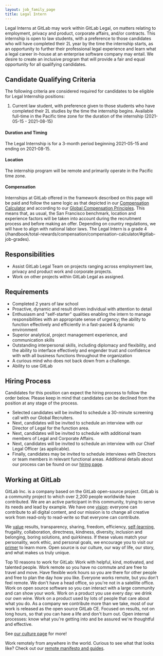 ```yaml
---
layout: job_family_page
title: Legal Intern
---
```


Legal Interns at GitLab may work within GitLab Legal, on matters relating to employment, privacy and product, corporate affairs, and/or contracts. This internship is open to law students, with a preference to those candidates who will have completed their 2L year by the time the internship starts, as an opportunity to further their professional legal experience and learn what a legal career in-house at an enterprise software company may entail. We desire to create an inclusive program that will provide a fair and equal opportunity for all qualifying candidates.

## Candidate Qualifying Criteria

The following criteria are considered required for candidates to be eligible for Legal Internship positions:
1. Current law student, with preference given to those students who have completed their 2L studies by the time the internship begins. Available full-time in the Pacific time zone for the duration of the internship (2021-05-15 - 2021-08-15)

#### Duration and Timing

The Legal Internship is for a 3-month period beginning 2021-05-15 and ending on 2021-08-15.

#### Location

The internship program will be remote and primarily operate in the Pacific time zone.

#### Compensation

Internships at GitLab offered in the framework described on this page will be paid and follow the same logic as that depicted in our [Compensation Calculator](/handbook/total-rewards/compensation/compensation-calculator/calculator/) and according to our [Global Compensation Principles](/handbook/total-rewards/compensation/). This means that, as usual, the San Francisco benchmark, location and experience factors will be taken into account during the recruitment process and before making an offer. Depending on country regulations, we will have to align with national labor laws.
The Legal Intern is a grade 4 (/handbook/total-rewards/compensation/compensation-calculator/#gitlab-job-grades).

## Responsibilities
- Assist GitLab Legal Team on projects ranging across employment law, privacy and product work and corporate projects.
- Work on other projects within GitLab Legal as assigned.

## Requirements
- Completed 2 years of law school
- Proactive, dynamic and result driven individual with attention to detail
- Enthusiasm and "self-starter" qualities enabling the intern  to manage responsibilities with an appropriate sense of urgency; the ability to function effectively and efficiently in a fast-paced & dynamic environment
- Superior analytical, project management experience, and communication skills
- Outstanding interpersonal skills, including diplomacy and flexibility, and the ability to interface effectively and engender trust and confidence with with all business functions throughout the organization
- A curious mind who does not back down from a challenge.
- Ability to use GitLab

## Hiring Process

Candidates for this position can expect the hiring process to follow the order below. Please keep in mind that candidates can be declined from the position at any stage of the process.

- Selected candidates will be invited to schedule a 30-minute screening call with our Global Recruiters.
- Next, candidates will be invited to schedule an interview with our Director of Legal for the function area.
- Next, candidates will be invited to schedule with additional team members of Legal and Corporate Affairs.
- Next, candidates will be invited to schedule an interview with our Chief Legal Officer (as applicable).
- Finally, candidates may be invited to schedule interviews with Directors or team members in relevant functional areas.
Additional details about our process can be found on our [hiring page](/handbook/hiring/).

## Working at GitLab

GitLab Inc. is a company based on the GitLab open-source project. GitLab is a community project to which over 2,200 people worldwide have contributed. We are an active participant in this community, trying to serve its needs and lead by example. We have one [vision](https://about.gitlab.com/strategy): everyone can contribute to all digital content, and our mission is to change all creative work from read-only to read-write so that everyone can contribute.

We [value](https://about.gitlab.com/handbook/values/) results, transparency, sharing, freedom, efficiency, [self-learning](https://about.gitlab.com/company/culture/all-remote/self-service/#how-self-learning-leads-to-success-in-your-role), frugality, collaboration, directness, kindness, diversity, inclusion and belonging, boring solutions, and quirkiness. If these values match your personality, work ethic, and personal goals, we encourage you to visit our [primer](https://about.gitlab.com/company/) to learn more. Open source is our culture, our way of life, our story, and what makes us truly unique.

Top 10 reasons to work for GitLab:
Work with helpful, kind, motivated, and talented people.
Work remote so you have no commute and are free to travel and move.
Have flexible work hours so you are there for other people and free to plan the day how you like.
Everyone works remote, but you don't feel remote. We don't have a head office, so you're not in a satellite office.
Work on open source software so you can interact with a large community and can show your work.
Work on a product you use every day: we drink our own wine.
Work on a product used by lots of people that care about what you do.
As a company we contribute more than we take, most of our work is released as the open source GitLab CE.
Focused on results, not on long hours, so that you can have a life and don't burn out.
Open internal processes: know what you're getting into and be assured we're thoughtful and effective.

See [our culture page](https://about.gitlab.com/company/culture/) for more!

Work remotely from anywhere in the world. Curious to see what that looks like? Check out our [remote manifesto and guides](https://about.gitlab.com/company/culture/all-remote/).

